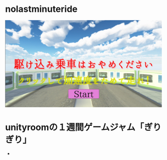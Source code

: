 # nolastminuteride
[![Title](Image/Giri_Title.jpg)](nolastminuteride)

# unityroomの１週間ゲームジャム「ぎりぎり」
 - 
